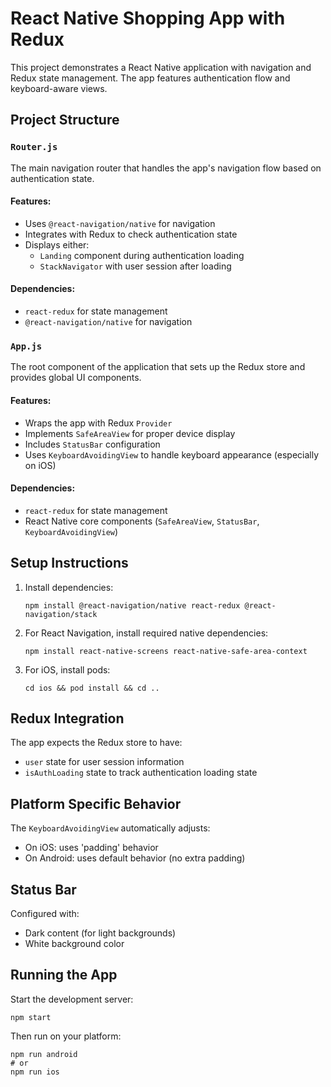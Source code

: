 React Native Shopping App with Redux
======================================

This project demonstrates a React Native application with navigation and Redux state management. The app features authentication flow and keyboard-aware views.

Project Structure
-----------------

### `Router.js`

The main navigation router that handles the app's navigation flow based on authentication state.

#### Features:

*   Uses `@react-navigation/native` for navigation
*   Integrates with Redux to check authentication state
*   Displays either:
    *   `Landing` component during authentication loading
    *   `StackNavigator` with user session after loading

#### Dependencies:

*   `react-redux` for state management
*   `@react-navigation/native` for navigation

### `App.js`

The root component of the application that sets up the Redux store and provides global UI components.

#### Features:

*   Wraps the app with Redux `Provider`
*   Implements `SafeAreaView` for proper device display
*   Includes `StatusBar` configuration
*   Uses `KeyboardAvoidingView` to handle keyboard appearance (especially on iOS)

#### Dependencies:

*   `react-redux` for state management
*   React Native core components (`SafeAreaView`, `StatusBar`, `KeyboardAvoidingView`)

Setup Instructions
------------------

1.  Install dependencies:
    
        npm install @react-navigation/native react-redux @react-navigation/stack
    
2.  For React Navigation, install required native dependencies:
    
        npm install react-native-screens react-native-safe-area-context
    
3.  For iOS, install pods:
    
        cd ios && pod install && cd ..
    

Redux Integration
-----------------

The app expects the Redux store to have:

*   `user` state for user session information
*   `isAuthLoading` state to track authentication loading state

Platform Specific Behavior
--------------------------

The `KeyboardAvoidingView` automatically adjusts:

*   On iOS: uses 'padding' behavior
*   On Android: uses default behavior (no extra padding)

Status Bar
----------

Configured with:

*   Dark content (for light backgrounds)
*   White background color

Running the App
---------------

Start the development server:

    npm start

Then run on your platform:

    npm run android
    # or
    npm run ios
